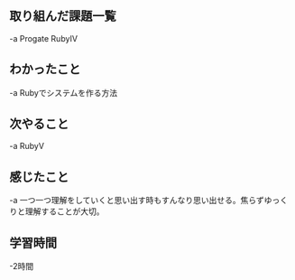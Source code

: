## 取り組んだ課題一覧  
-a  Progate RubyⅣ

## わかったこと
-a  Rubyでシステムを作る方法

## 次やること
-a  RubyV

## 感じたこと
-a  一つ一つ理解をしていくと思い出す時もすんなり思い出せる。焦らずゆっくりと理解することが大切。

## 学習時間
-2時間
